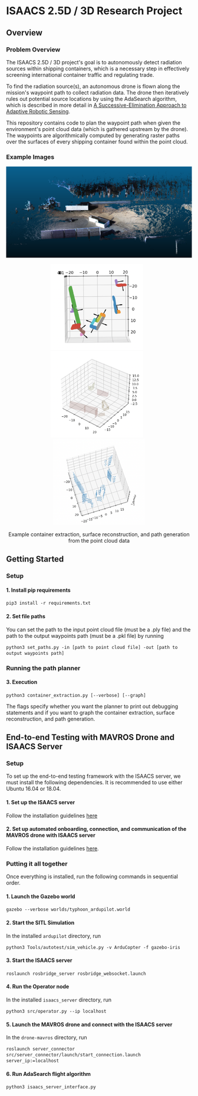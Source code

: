 # ISAACS 2.5D / 3D Research Project

## Overview

### Problem Overview
The ISAACS 2.5D / 3D project's goal is to autonomously detect radiation sources within shipping containers, which is a necessary step in effectively screening international container traffic and regulating trade.

To find the radiation source(s), an autonomous drone is flown along the mission's waypoint path to collect radiation data. The drone then iteratively rules out potential source locations by using the AdaSearch algorithm, which is described in more detail in [A Successive-Elimination Approach to Adaptive Robotic Sensing](https://arxiv.org/abs/1809.10611). 

This repository contains code to plan the waypoint path when given the environment's point cloud data (which is gathered upstream by the drone). The waypoints are algorithmically computed by generating raster paths over the surfaces of every shipping container found within the point cloud. 

### Example Images

<p align="center">
  <img src="images/example_pointcloud_data.png" width="785" alt="">
</p>

<p align="center">
  <img src="images/example_container_extraction.png" width="250" alt="">&nbsp;&nbsp;&nbsp;
  <img src="images/example_surface_reconstruction.png" width="250" alt="">&nbsp;&nbsp;&nbsp;
  <img src="images/example_path_generation.png" width="250" alt="">
</p>
<p align="center">
  Example container extraction, surface reconstruction, and path generation from the point cloud data
</div>

## Getting Started

### Setup 

#### 1. Install pip requirements
```shell
pip3 install -r requirements.txt
```

#### 2. Set file paths
You can set the path to the input point cloud file (must be a .ply file) and the path to the output waypoints path (must be a .pkl file) by running
```shell
python3 set_paths.py -in [path to point cloud file] -out [path to output waypoints path]
```

### Running the path planner

#### 3. Execution
```shell
python3 container_extraction.py [--verbose] [--graph]
```
The flags specify whether you want the planner to print out debugging statements and if you want to graph the container extraction, surface reconstruction, and path generation.

## End-to-end Testing with MAVROS Drone and ISAACS Server

### Setup

To set up the end-to-end testing framework with the ISAACS server, we must install the following dependencies. It is recommended to use either Ubuntu 16.04 or 18.04.

#### 1. Set up the ISAACS server
Follow the installation guidelines [here](https://github.com/immersive-command-system/isaacs_server)

#### 2. Set up automated onboarding, connection, and communication of the MAVROS drone with ISAACS server
Follow the installation guidelines [here](https://github.com/immersive-command-system/drone-mavros).

### Putting it all together

Once everything is installed, run the following commands in sequential order.

#### 1. Launch the Gazebo world
```shell
gazebo --verbose worlds/typhoon_ardupilot.world 
```

#### 2. Start the SITL Simulation
In the installed `ardupilot` directory, run
```shell
python3 Tools/autotest/sim_vehicle.py -v ArduCopter -f gazebo-iris
```

#### 3. Start the ISAACS server
```shell
roslaunch rosbridge_server rosbridge_websocket.launch
```

#### 4. Run the Operator node
In the installed `isaacs_server` directory, run
```shell
python3 src/operator.py --ip localhost
```

#### 5. Launch the MAVROS drone and connect with the ISAACS server
In the `drone-mavros` directory, run
```shell
roslaunch server_connector src/server_connector/launch/start_connection.launch server_ip:=localhost
```

#### 6. Run AdaSearch flight algorithm
```shell
python3 isaacs_server_interface.py
```
